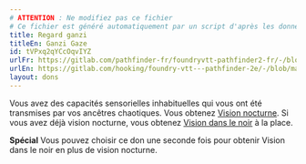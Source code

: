```yaml
---
# ATTENTION : Ne modifiez pas ce fichier
# Ce fichier est généré automatiquement par un script d'après les données du module Foundry VTT officiel et de sa traduction
title: Regard ganzi
titleEn: Ganzi Gaze
id: tVPxq2qYCcOqvIYZ
urlFr: https://gitlab.com/pathfinder-fr/foundryvtt-pathfinder2-fr/-/blob/master/data/feats/tVPxq2qYCcOqvIYZ.htm
urlEn: https://gitlab.com/hooking/foundry-vtt---pathfinder-2e/-/blob/master/packs/data/feats.db/ganzi-gaze.json
layout: dons
---
```

Vous avez des capacités sensorielles inhabituelles qui vous ont été transmises par vos ancêtres chaotiques. Vous obtenez [Vision nocturne](../capacités-ascendances/vision-nocturne.md). Si vous avez déjà vision nocturne, vous obtenez [Vision dans le noir](../capacités-ascendances/vision-dans-le-noir.md) à la place.

**Spécial** Vous pouvez choisir ce don une seconde fois pour obtenir Vision dans le noir en plus de vision nocturne.

